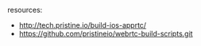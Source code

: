 resources:
- http://tech.pristine.io/build-ios-apprtc/
- https://github.com/pristineio/webrtc-build-scripts.git

